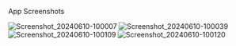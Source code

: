 App Screenshots

![Screenshot_20240610-100007](https://github.com/DevPatel1109/TO-DO-LIST/assets/96563522/3e9d8905-cbfb-4008-8c6e-ca69ad9368f1)
![Screenshot_20240610-100039](https://github.com/DevPatel1109/TO-DO-LIST/assets/96563522/bc26278d-ff87-46b6-84f1-d550b27a6e65)
![Screenshot_20240610-100109](https://github.com/DevPatel1109/TO-DO-LIST/assets/96563522/562d0761-e82e-4739-b310-06acd96b9fa8)
![Screenshot_20240610-100120](https://github.com/DevPatel1109/TO-DO-LIST/assets/96563522/c9910e15-0b78-413a-a70d-5b0e1afd2193)
